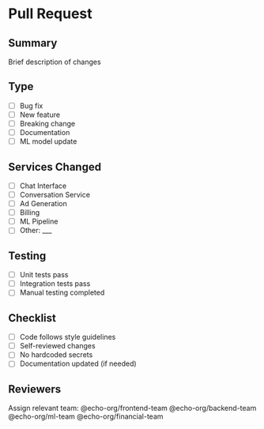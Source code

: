 # Pull Request

## Summary
Brief description of changes

## Type
- [ ] Bug fix
- [ ] New feature
- [ ] Breaking change
- [ ] Documentation
- [ ] ML model update

## Services Changed
- [ ] Chat Interface
- [ ] Conversation Service  
- [ ] Ad Generation
- [ ] Billing
- [ ] ML Pipeline
- [ ] Other: ___

## Testing
- [ ] Unit tests pass
- [ ] Integration tests pass
- [ ] Manual testing completed

## Checklist
- [ ] Code follows style guidelines
- [ ] Self-reviewed changes
- [ ] No hardcoded secrets
- [ ] Documentation updated (if needed)

## Reviewers
Assign relevant team: @echo-org/frontend-team @echo-org/backend-team @echo-org/ml-team @echo-org/financial-team 